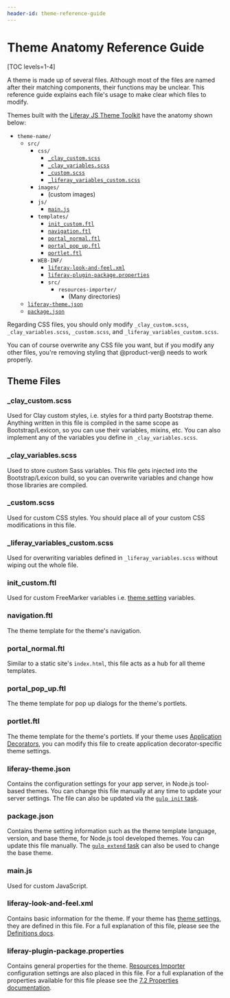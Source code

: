 ```yaml
---
header-id: theme-reference-guide
---
```


# Theme Anatomy Reference Guide

[TOC levels=1-4]

A theme is made up of several files. Although most of the files are named after
their matching components, their functions may be unclear. This reference guide
explains each file's usage to make clear which files to modify.

Themes built with the [Liferay JS Theme Toolkit](https://github.com/liferay/liferay-js-themes-toolkit/tree/master/packages) 
have the anatomy shown below: 

- `theme-name/`
    - `src/`
        - `css/`
            - [`_clay_custom.scss`](/docs/7-2/reference/-/knowledge_base/r/theme-reference-guide#-clay-customscss)
            - [`_clay_variables.scss`](/docs/7-2/reference/-/knowledge_base/r/theme-reference-guide#-clay-variablesscss)
            - [`_custom.scss`](/docs/7-2/reference/-/knowledge_base/r/theme-reference-guide#-customscss)
            - [`_liferay_variables_custom.scss`](/docs/7-2/reference/-/knowledge_base/r/theme-reference-guide#-liferay-variables-customscss)
        - `images/`
            -   (custom images)
        - `js/`
            - [`main.js`](/docs/7-2/reference/-/knowledge_base/r/theme-reference-guide#mainjs)
        - `templates/`
            - [`init_custom.ftl`](/docs/7-2/reference/-/knowledge_base/r/theme-reference-guide#init-customftl)
            - [`navigation.ftl`](/docs/7-2/reference/-/knowledge_base/r/theme-reference-guide#navigationftl)
            - [`portal_normal.ftl`](/docs/7-2/reference/-/knowledge_base/r/theme-reference-guide#portal-normalftl)
            - [`portal_pop_up.ftl`](/docs/7-2/reference/-/knowledge_base/r/theme-reference-guide#portal-pop-upftl)
            - [`portlet.ftl`](/docs/7-2/reference/-/knowledge_base/r/theme-reference-guide#portletftl)
        - `WEB-INF/`
            - [`liferay-look-and-feel.xml`](/docs/7-2/reference/-/knowledge_base/r/theme-reference-guide#liferay-look-and-feelxml)
            - [`liferay-plugin-package.properties`](/docs/7-2/reference/-/knowledge_base/r/theme-reference-guide#liferay-plugin-packageproperties)
            - `src/`
                - `resources-importer/`
                    - (Many directories)
    - [`liferay-theme.json`](/docs/7-2/reference/-/knowledge_base/r/theme-reference-guide#liferay-themejson)
    - [`package.json`](/docs/7-2/reference/-/knowledge_base/r/theme-reference-guide#packagejson)
 
Regarding CSS files, you should only modify `_clay_custom.scss`,
`_clay_variables.scss`, `_custom.scss`, and `_liferay_variables_custom.scss`.

You can of course overwrite any CSS file you want, but if you modify any other
files, you're removing styling that @product-ver@ needs to work properly.

## Theme Files

### _clay_custom.scss

Used for Clay custom styles, i.e. styles for a third party Bootstrap theme. 
Anything written in this file is compiled in the same scope as Bootstrap/Lexicon, 
so you can use their variables, mixins, etc. You can also implement any of the 
variables you define in `_clay_variables.scss`.

### _clay_variables.scss

Used to store custom Sass variables. This file gets injected into the 
Bootstrap/Lexicon build, so you can overwrite variables and change how those 
libraries are compiled.

### _custom.scss

Used for custom CSS styles. You should place all of your custom CSS
modifications in this file.

### _liferay_variables_custom.scss

Used for overwriting variables defined in `_liferay_variables.scss` without 
wiping out the whole file.

### init_custom.ftl

Used for custom FreeMarker variables i.e. 
[theme setting](/docs/7-2/frameworks/-/knowledge_base/f/making-configurable-theme-settings) 
variables.

### navigation.ftl

The theme template for the theme's navigation.

### portal_normal.ftl

Similar to a static site's `index.html`, this file acts as a hub for all theme
templates.

### portal_pop_up.ftl

The theme template for pop up dialogs for the theme's portlets.

### portlet.ftl

The theme template for the theme's portlets. If your theme uses [Application 
Decorators](/docs/7-2/frameworks/-/knowledge_base/f/theming-portlets#portlet-decorators), 
you can modify this file to create application decorator-specific theme 
settings.

### liferay-theme.json

Contains the configuration settings for your app server, in Node.js tool-based 
themes. You can change this file manually at any time to update your server 
settings. The file can also be updated via the 
[`gulp init` task](/docs/7-2/frameworks/-/knowledge_base/f/updating-your-themes-app-server). 

### package.json

Contains theme setting information such as the theme template language, version,
and base theme, for Node.js tool developed themes. You can update this file
manually. The 
[`gulp extend` task](/docs/7-2/frameworks/-/knowledge_base/f/changing-your-base-theme) 
can also be used to change the base theme. 

### main.js

Used for custom JavaScript.

### liferay-look-and-feel.xml

Contains basic information for the theme. If your theme has 
[theme settings](/docs/7-2/frameworks/-/knowledge_base/f/making-configurable-theme-settings),
they are defined in this file. For a full explanation of this file, please see
the [Definitions docs](@platform-ref@/7.2-latest/definitions/liferay-look-and-feel_7_2_0.dtd.html). 

### liferay-plugin-package.properties

Contains general properties for the theme. 
[Resources Importer](/docs/7-2/frameworks/-/knowledge_base/f/importing-resources-with-a-theme) 
configuration settings are also placed in this file. For a full explanation of 
the properties available for this file please see the 
[7.2 Properties documentation](@platform-ref@/7.2-latest/propertiesdoc/liferay-plugin-package_7_2_0.properties.html). 